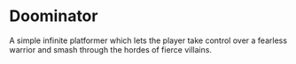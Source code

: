# Doominator
A simple infinite platformer which lets the player take control over a fearless warrior and smash through the hordes of fierce villains.
